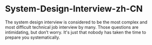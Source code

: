 # System-Design-Interview-zh-CN
The system design interview is considered to be the most complex and most difficult technical job interview by many. Those questions are intimidating, but don’t worry. It's just that nobody has taken the time to prepare you systematically.
